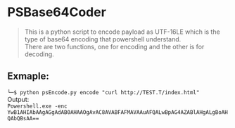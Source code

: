 # PSBase64Coder
> This is a python script to encode payload as UTF-16LE which is the type of base64 encoding that powershell understand. <br /> 
> There are two functions, one for encoding and the other is for decoding.

## Exmaple: 
`└─$ python psEncode.py encode "curl http://TEST.T/index.html"`
<br /> Output: <br />
` Powershell.exe -enc YwB1AHIAbAAgAGgAdAB0AHAAOgAvAC8AVABFAFMAVAAuAFQALwBpAG4AZABlAHgALgBoAHQAbQBsAA==   `
